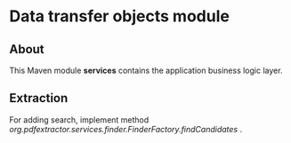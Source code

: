 # Data transfer objects module

## About

This Maven module **services** contains the application business logic layer.

## Extraction

For adding search, implement method *org.pdfextractor.services.finder.FinderFactory.findCandidates* .